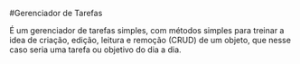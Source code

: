 #Gerenciador de Tarefas

É um gerenciador de tarefas simples, com métodos simples para treinar a idea de criação, edição, leitura e remoção (CRUD) de um objeto, que nesse caso seria uma tarefa ou objetivo do dia a dia. 
